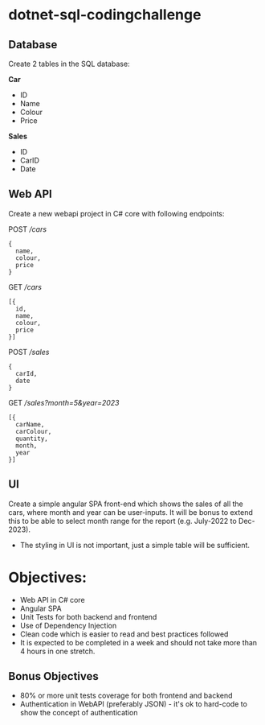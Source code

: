 # dotnet-sql-codingchallenge

## Database
Create 2 tables in the SQL database:

**Car**
- ID
- Name
- Colour
- Price


**Sales**
- ID
- CarID
- Date

## Web API
Create a new webapi project in C# core with following endpoints:

POST _/cars_
```
{
  name,
  colour,
  price
}
```

GET _/cars_
```
[{
  id,
  name,
  colour,
  price
}]
```

POST _/sales_
```
{
  carId,
  date
}
```

GET _/sales?month=5&year=2023_
```
[{  
  carName,
  carColour,
  quantity,
  month,
  year
}]
```

## UI
Create a simple angular SPA front-end which shows the sales of all the cars, where month and year can be user-inputs. It will be bonus to extend this to be able to select month range for the report (e.g. July-2022 to Dec-2023).
- The styling in UI is not important, just a simple table will be sufficient.

# Objectives:
- Web API in C# core
- Angular SPA
- Unit Tests for both backend and frontend
- Use of Dependency Injection
- Clean code which is easier to read and best practices followed
- It is expected to be completed in a week and should not take more than 4 hours in one stretch.

## Bonus Objectives
- 80% or more unit tests coverage for both frontend and backend
- Authentication in WebAPI (preferably JSON) - it's ok to hard-code to show the concept of authentication
